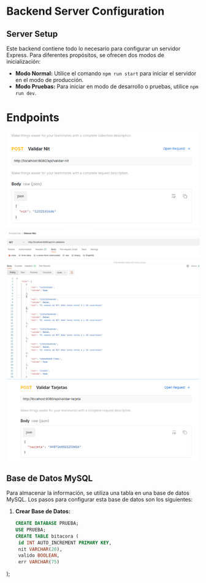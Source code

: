 # Backend Server Configuration

## Server Setup
Este backend contiene todo lo necesario para configurar un servidor Express. Para diferentes propósitos, se ofrecen dos modos de inicialización:

- **Modo Normal:** Utilice el comando `npm run start` para iniciar el servidor en el modo de producción.
- **Modo Pruebas:** Para iniciar en modo de desarrollo o pruebas, utilice `npm run dev`.

# Endpoints


![Validar Nits](/backend/IMAGENES/validarnit.png) 
![Get Nits](/backend/IMAGENES/getnits.png) 
![Validar Tarjeta](/backend/IMAGENES/validar-tarjeta.png) 

## Base de Datos MySQL
Para almacenar la información, se utiliza una tabla en una base de datos MySQL. Los pasos para configurar esta base de datos son los siguientes:

1. **Crear Base de Datos:**
   ```sql
   CREATE DATABASE PRUEBA;
   USE PRUEBA;
   CREATE TABLE bitacora (
    id INT AUTO_INCREMENT PRIMARY KEY,
    nit VARCHAR(20),
    valido BOOLEAN,
    err VARCHAR(75)
);
